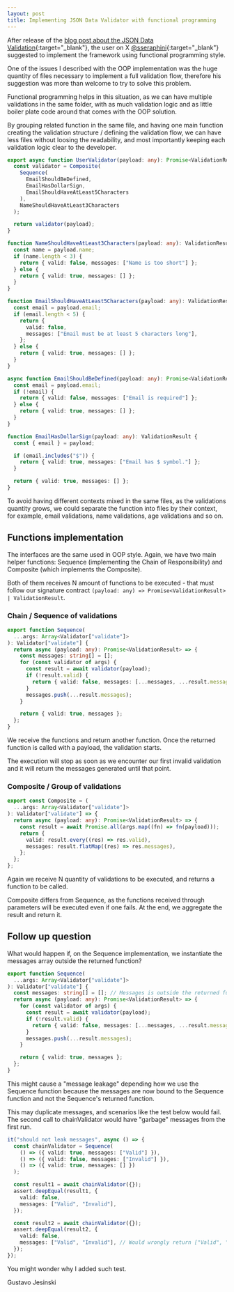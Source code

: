 ```yaml
---
layout: post
title: Implementing JSON Data Validator with functional programming
---
```


After release of the [blog post about the JSON Data Validation](https://jesinski.github.io/2025/06/14/json-data-validation.html){:target="\_blank"}, the user on X [@sseraphini](https://x.com/sseraphini){:target="\_blank"} suggested to implement the framework using functional programming style.

One of the issues I described with the OOP implementation was the huge quantity of files necessary to implement a full validation flow, therefore his suggestion was more than welcome to try to solve this problem.

Functional programming helps in this situation, as we can have multiple validations in the same folder, with as much validation logic and as little boiler plate code around that comes with the OOP solution.

By grouping related function in the same file, and having one main function creating the validation structure / defining the validation flow, we can have less files without loosing the readability, and most importantly keeping each validation logic clear to the developer.

```ts
export async function UserValidator(payload: any): Promise<ValidationResult> {
  const validator = Composite(
    Sequence(
      EmailShouldBeDefined,
      EmailHasDollarSign,
      EmailShouldHaveAtLeast5Characters
    ),
    NameShouldHaveAtLeast3Characters
  );

  return validator(payload);
}

function NameShouldHaveAtLeast3Characters(payload: any): ValidationResult {
  const name = payload.name;
  if (name.length < 3) {
    return { valid: false, messages: ["Name is too short"] };
  } else {
    return { valid: true, messages: [] };
  }
}

function EmailShouldHaveAtLeast5Characters(payload: any): ValidationResult {
  const email = payload.email;
  if (email.length < 5) {
    return {
      valid: false,
      messages: ["Email must be at least 5 characters long"],
    };
  } else {
    return { valid: true, messages: [] };
  }
}

async function EmailShouldBeDefined(payload: any): Promise<ValidationResult> {
  const email = payload.email;
  if (!email) {
    return { valid: false, messages: ["Email is required"] };
  } else {
    return { valid: true, messages: [] };
  }
}

function EmailHasDollarSign(payload: any): ValidationResult {
  const { email } = payload;

  if (email.includes("$")) {
    return { valid: true, messages: ["Email has $ symbol."] };
  }

  return { valid: true, messages: [] };
}
```

To avoid having different contexts mixed in the same files, as the validations quantity grows, we could separate the function into files by their context, for example, email validations, name validations, age validations and so on.

## Functions implementation

The interfaces are the same used in OOP style. Again, we have two main helper functions: Sequence (implementing the Chain of Responsibility) and Composite (which implements the Composite).

Both of them receives N amount of functions to be executed - that must follow our signature contract `(payload: any) => Promise<ValidationResult> | ValidationResult`.

### Chain / Sequence of validations

```ts
export function Sequence(
  ...args: Array<Validator["validate"]>
): Validator["validate"] {
  return async (payload: any): Promise<ValidationResult> => {
    const messages: string[] = [];
    for (const validator of args) {
      const result = await validator(payload);
      if (!result.valid) {
        return { valid: false, messages: [...messages, ...result.messages] };
      }
      messages.push(...result.messages);
    }

    return { valid: true, messages };
  };
}
```

We receive the functions and return another function. Once the returned function is called with a payload, the validation starts.

The execution will stop as soon as we encounter our first invalid validation and it will return the messages generated until that point.

### Composite / Group of validations

```ts
export const Composite = (
  ...args: Array<Validator["validate"]>
): Validator["validate"] => {
  return async (payload: any): Promise<ValidationResult> => {
    const result = await Promise.all(args.map((fn) => fn(payload)));
    return {
      valid: result.every((res) => res.valid),
      messages: result.flatMap((res) => res.messages),
    };
  };
};
```

Again we receive N quantity of validations to be executed, and returns a function to be called.

Composite differs from Sequence, as the functions received through parameters will be executed even if one fails. At the end, we aggregate the result and return it.

## Follow up question

What would happen if, on the Sequence implementation, we instantiate the messages array outside the returned function?

```ts
export function Sequence(
  ...args: Array<Validator["validate"]>
): Validator["validate"] {
  const messages: string[] = []; // Messages is outside the returned function
  return async (payload: any): Promise<ValidationResult> => {
    for (const validator of args) {
      const result = await validator(payload);
      if (!result.valid) {
        return { valid: false, messages: [...messages, ...result.messages] };
      }
      messages.push(...result.messages);
    }

    return { valid: true, messages };
  };
}
```

This might cause a "message leakage" depending how we use the Sequence function because the messages are now bound to the Sequence function and not the Sequence's returned function.

This may duplicate messages, and scenarios like the test below would fail. The second call to chainValidator would have "garbage" messages from the first run.

```ts
it("should not leak messages", async () => {
  const chainValidator = Sequence(
    () => ({ valid: true, messages: ["Valid"] }),
    () => ({ valid: false, messages: ["Invalid"] }),
    () => ({ valid: true, messages: [] })
  );

  const result1 = await chainValidator({});
  assert.deepEqual(result1, {
    valid: false,
    messages: ["Valid", "Invalid"],
  });

  const result2 = await chainValidator({});
  assert.deepEqual(result2, {
    valid: false,
    messages: ["Valid", "Invalid"], // Would wrongly return ["Valid", "Valid", "Invalid"]
  });
});
```

You might wonder why I added such test.

Gustavo Jesinski
